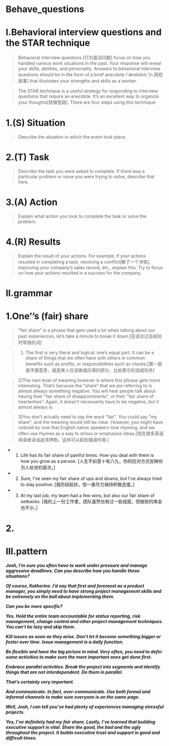 # Behave_questions
# I.Behavioral interview questions and the STAR technique
> Behavioral interview questions [行为面试问题] focus on how you handled various work situations in the past. Your response will reveal your skills, abilities, and personality. Answers to behavioral interview questions should be in the form of a brief anecdote /'ænɪkdot/ [n.简短故事] that illustrates your strengths and skills as a worker.

> The STAR technique is a useful strategy for responding to interview questions that require an anecdote. It’s an excellent way to organize your thoughts[梳理思路]. There are four steps using this technique:

# 1.(S) Situation
> Describe the situation in which the event took place.

# 2.(T) Task
> Describe the task you were asked to complete. If there was a particular problem or issue you were trying to solve, describe that here.

# 3.(A) Action
> Explain what action you took to complete the task or solve the problem.

# 4.(R) Results
> Explain the result of your actions. For example, if your actions resulted in completing a task, resolving a conflict[解了一个冲突], improving your company’s sales record, etc., explain this. Try to focus on how your actions resulted in a success for the company.

# II.grammar
# 1.One’’s (fair) share
> "fair share" is a phrase that gets used a lot when talking about our past experiences, let’s take a minute to break it down.[在谈论过去经验时常用的词]

> 1) The first is very literal and logical: one’s equal part. It can be a share of things that we often have with others in common: benefits such as profits, or responsibilities such as chores.[第一层是字面意思，就是某人应该做或应得的部分，比如表示利润或任务]

> 2)The next level of meaning however is where this phrase gets more interesting. That’s because the "share" that we are referring to is almost always something negative. You will hear people talk about having their "fair share of disappointments", or their "fair share of heartaches". Again, it doesn’t necessarily have to be negative, but it almost always is.

> 3)You don’t actually need to say the word "fair". You could say "my share", and the meaning would still be clear. However, you might have noticed by now that English native speakers love rhyming, and we often use rhymes as a way to stress or emphasize ideas.[现在很多英语母语者讲话追求押韵，这样可以起到强调作用.]

- 1. Life has its fair share of painful times. How you deal with them is how you grow as a person. [人生不如意十有八九，你的应对方式反映你为人处世的层次。]

- 2. Sure, I’ve seen my fair share of ups and downs, but I’ve always tried to stay positive. [我历经起伏，但一直尽力保持积极态度。]

- 3. At my last job, my team had a few wins, but also our fair share of setbacks. [我的上一份工作里，团队虽然也有过一些成就，但挫败的体会也不少。]

# 2.




























# III.pattern
***Josh, I’m sure you often have to work under pressure and manage aggressive deadlines. Can you describe how you handle these situations?***

***Of course, Katherine. I’d say that first and foremost as a product manager, you simply need to have strong project management skills and be extremely on the ball about implementing them.***

***Can you be more specific?***

***Yes. Hold the entire team accountable for status reporting, risk management, change control and other project management techniques. You can’t be lazy and skip them.***

***Kill issues as soon as they arise. Don’t let it become something bigger or fester over time. Issue management is a daily function.***

***Be flexible and have the big picture in mind. Very often, you need to defer some activities to make sure the more important ones get done first.***

***Embrace parallel activities. Break the project into segments and identify things that are not interdependent. Do them in parallel.***

***That’s certainly very important.***

***And communicate. In fact, over-communicate. Use both formal and informal channels to make sure everyone is on the same page.***

***Well, Josh, I can tell you’ve had plenty of experiences managing stressful projects.***

***Yes, I’ve definitely had my fair share. Lastly, I’ve learned that building executive support is vital. Share the good, the bad and the ugly throughout the project. It builds executive trust and support in good and difficult times.***















